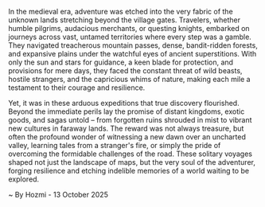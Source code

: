 
In the medieval era, adventure was etched into the very fabric of the unknown lands stretching beyond the village gates. Travelers, whether humble pilgrims, audacious merchants, or questing knights, embarked on journeys across vast, untamed territories where every step was a gamble. They navigated treacherous mountain passes, dense, bandit-ridden forests, and expansive plains under the watchful eyes of ancient superstitions. With only the sun and stars for guidance, a keen blade for protection, and provisions for mere days, they faced the constant threat of wild beasts, hostile strangers, and the capricious whims of nature, making each mile a testament to their courage and resilience.

Yet, it was in these arduous expeditions that true discovery flourished. Beyond the immediate perils lay the promise of distant kingdoms, exotic goods, and sagas untold – from forgotten ruins shrouded in mist to vibrant new cultures in faraway lands. The reward was not always treasure, but often the profound wonder of witnessing a new dawn over an uncharted valley, learning tales from a stranger's fire, or simply the pride of overcoming the formidable challenges of the road. These solitary voyages shaped not just the landscape of maps, but the very soul of the adventurer, forging resilience and etching indelible memories of a world waiting to be explored.

~ By Hozmi - 13 October 2025
